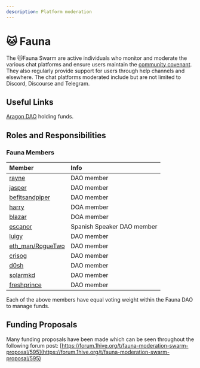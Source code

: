 ```yaml
---
description: Platform moderation
---
```


# 🐱 Fauna

The 🐱Fauna Swarm are active individuals who monitor and moderate the various chat platforms and ensure users maintain the [community covenant](../../community-covenant.md). They also regularly provide support for users through help channels and elsewhere. The chat platforms moderated include but are not limited to Discord, Discourse and Telegram.

## Useful Links 

 [Aragon DAO](https://aragon.1hive.org/#/fauna/) holding funds.

## Roles and Responsibilities

### Fauna Members

| Member | Info |
| :--- | :--- |
|  [rayne](https://forum.1hive.org/u/rayne/summary) | DAO member |
|  [jasper](https://forum.1hive.org/u/jasper/summary) | DAO member |
|  [befitsandpiper](https://forum.1hive.org/u/befitsandpiper/summary) | DAO member |
|  [harry](https://forum.1hive.org/u/harry/summary) | DOA member |
|  [blazar](https://forum.1hive.org/u/blazar/summary) | DOA member |
|  [escanor](https://forum.1hive.org/u/escanor/summary) | Spanish Speaker DAO member |
|  [luigy](https://forum.1hive.org/u/luigy/summary) | DAO member |
|  [eth\_man/RogueTwo](https://forum.1hive.org/u/eth_man/summary) | DAO member |
|  [crisog](https://forum.1hive.org/u/crisog/summary) | DAO member |
|  [d0sh](https://forum.1hive.org/u/d0sh/summary) | DAO member |
|  [solarmkd](https://forum.1hive.org/u/solarmkd/summary) | DAO member |
|  [freshprince](https://forum.1hive.org/u/freshprince/summary) | DAO member |

Each of the above members have equal voting weight within the Fauna DAO to manage funds.

## Funding Proposals

Many funding proposals have been made which can be seen throughout the following forum post: [https://forum.1hive.org/t/fauna-moderation-swarm-proposal/595](https://forum.1hive.org/t/fauna-moderation-swarm-proposal/595)

